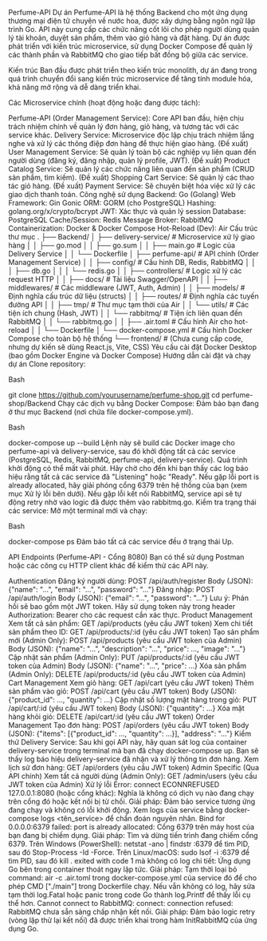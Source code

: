 Perfume-API
Dự án Perfume-API là hệ thống Backend cho một ứng dụng thương mại điện tử chuyên về nước hoa, được xây dựng bằng ngôn ngữ lập trình Go. API này cung cấp các chức năng cốt lõi cho phép người dùng quản lý tài khoản, duyệt sản phẩm, thêm vào giỏ hàng và đặt hàng. Dự án được phát triển với kiến trúc microservice, sử dụng Docker Compose để quản lý các thành phần và RabbitMQ cho giao tiếp bất đồng bộ giữa các service.

Kiến trúc
Ban đầu được phát triển theo kiến trúc monolith, dự án đang trong quá trình chuyển đổi sang kiến trúc microservice để tăng tính module hóa, khả năng mở rộng và dễ dàng triển khai.

Các Microservice chính (hoạt động hoặc đang được tách):

Perfume-API (Order Management Service): Core API ban đầu, hiện chịu trách nhiệm chính về quản lý đơn hàng, giỏ hàng, và tương tác với các service khác.
Delivery Service: Microservice độc lập chịu trách nhiệm lắng nghe và xử lý các thông điệp đơn hàng để thực hiện giao hàng.
(Đề xuất) User Management Service: Sẽ quản lý toàn bộ các nghiệp vụ liên quan đến người dùng (đăng ký, đăng nhập, quản lý profile, JWT).
(Đề xuất) Product Catalog Service: Sẽ quản lý các chức năng liên quan đến sản phẩm (CRUD sản phẩm, tìm kiếm).
(Đề xuất) Shopping Cart Service: Sẽ quản lý các thao tác giỏ hàng.
(Đề xuất) Payment Service: Sẽ chuyên biệt hóa việc xử lý các giao dịch thanh toán.
Công nghệ sử dụng
Backend: Go (Golang)
Web Framework: Gin Gonic
ORM: GORM (cho PostgreSQL)
Hashing: golang.org/x/crypto/bcrypt
JWT: Xác thực và quản lý session
Database: PostgreSQL
Cache/Session: Redis
Message Broker: RabbitMQ
Containerization: Docker & Docker Compose
Hot-Reload (Dev): Air
Cấu trúc thư mục
.
├── Backend/
│   ├── delivery-service/     # Microservice xử lý giao hàng
│   │   ├── go.mod
│   │   ├── go.sum
│   │   ├── main.go           # Logic của Delivery Service
│   │   └── Dockerfile
│   ├── perfume-api/          # API chính (Order Management Service)
│   │   ├── config/           # Cấu hình DB, Redis, RabbitMQ
│   │   │   ├── db.go
│   │   │   └── redis.go
│   │   ├── controllers/      # Logic xử lý các request HTTP
│   │   ├── docs/             # Tài liệu Swagger/OpenAPI
│   │   ├── middlewares/      # Các middleware (JWT, Auth, Admin)
│   │   ├── models/           # Định nghĩa cấu trúc dữ liệu (structs)
│   │   ├── routes/           # Định nghĩa các tuyến đường API
│   │   ├── tmp/              # Thư mục tạm thời của Air
│   │   └── utils/            # Các tiện ích chung (Hash, JWT)
│   │       └── rabbitmq/     # Tiện ích liên quan đến RabbitMQ
│   │           └── rabbitmq.go
│   │   ├── .air.toml         # Cấu hình Air cho hot-reload
│   │   └── Dockerfile
│   └── docker-compose.yml    # Cấu hình Docker Compose cho toàn bộ hệ thống
└── frontend/                 # (Chưa cung cấp code, nhưng dự kiến sẽ dùng React.js, Vite, CSS)
Yêu cầu cài đặt
Docker Desktop (bao gồm Docker Engine và Docker Compose)
Hướng dẫn cài đặt và chạy dự án
Clone repository:

Bash

git clone https://github.com/yourusername/perfume-shop.git
cd perfume-shop/Backend
Chạy các dịch vụ bằng Docker Compose:
Đảm bảo bạn đang ở thư mục Backend (nơi chứa file docker-compose.yml).

Bash

docker-compose up --build
Lệnh này sẽ build các Docker image cho perfume-api và delivery-service, sau đó khởi động tất cả các service (PostgreSQL, Redis, RabbitMQ, perfume-api, delivery-service).
Quá trình khởi động có thể mất vài phút. Hãy chờ cho đến khi bạn thấy các log báo hiệu rằng tất cả các service đã "Listening" hoặc "Ready".
Nếu gặp lỗi port is already allocated, hãy giải phóng cổng 6379 trên hệ thống của bạn (xem mục Xử lý lỗi bên dưới).
Nếu gặp lỗi kết nối RabbitMQ, service api sẽ tự động retry nhờ vào logic đã được thêm vào rabbitmq.go.
Kiểm tra trạng thái các service:
Mở một terminal mới và chạy:

Bash

docker-compose ps
Đảm bảo tất cả các service đều ở trạng thái Up.

API Endpoints (Perfume-API - Cổng 8080)
Bạn có thể sử dụng Postman hoặc các công cụ HTTP client khác để kiểm thử các API này.

Authentication
Đăng ký người dùng:
POST /api/auth/register
Body (JSON): {"name": "...", "email": "...", "password": "..."}
Đăng nhập:
POST /api/auth/login
Body (JSON): {"email": "...", "password": "..."}
Lưu ý: Phản hồi sẽ bao gồm một JWT token. Hãy sử dụng token này trong header Authorization: Bearer <TOKEN> cho các request cần xác thực.
Product Management
Xem tất cả sản phẩm:
GET /api/products (yêu cầu JWT token)
Xem chi tiết sản phẩm theo ID:
GET /api/products/:id (yêu cầu JWT token)
Tạo sản phẩm mới (Admin Only):
POST /api/products (yêu cầu JWT token của Admin)
Body (JSON): {"name": "...", "description": "...", "price": ..., "image": "..."}
Cập nhật sản phẩm (Admin Only):
PUT /api/products/:id (yêu cầu JWT token của Admin)
Body (JSON): {"name": "...", "price": ...}
Xóa sản phẩm (Admin Only):
DELETE /api/products/:id (yêu cầu JWT token của Admin)
Cart Management
Xem giỏ hàng:
GET /api/cart (yêu cầu JWT token)
Thêm sản phẩm vào giỏ:
POST /api/cart (yêu cầu JWT token)
Body (JSON): {"product_id": ..., "quantity": ...}
Cập nhật số lượng mặt hàng trong giỏ:
PUT /api/cart/:id (yêu cầu JWT token)
Body (JSON): {"quantity": ...}
Xóa mặt hàng khỏi giỏ:
DELETE /api/cart/:id (yêu cầu JWT token)
Order Management
Tạo đơn hàng:
POST /api/orders (yêu cầu JWT token)
Body (JSON): {"items": [{"product_id": ..., "quantity": ...}], "address": "..."}
Kiểm thử Delivery Service: Sau khi gọi API này, hãy quan sát log của container delivery-service trong terminal mà bạn đã chạy docker-compose up. Bạn sẽ thấy log báo hiệu delivery-service đã nhận và xử lý thông tin đơn hàng.
Xem lịch sử đơn hàng:
GET /api/orders (yêu cầu JWT token)
Admin Specific (Qua API chính)
Xem tất cả người dùng (Admin Only):
GET /admin/users (yêu cầu JWT token của Admin)
Xử lý lỗi
Error: connect ECONNREFUSED 127.0.0.1:8080 (hoặc cổng khác): Nghĩa là không có dịch vụ nào đang chạy trên cổng đó hoặc kết nối bị từ chối.
Giải pháp: Đảm bảo service tương ứng đang chạy và không có lỗi khởi động. Xem logs của service bằng docker-compose logs <tên_service> để chẩn đoán nguyên nhân.
Bind for 0.0.0.0:6379 failed: port is already allocated: Cổng 6379 trên máy host của bạn đang bị chiếm dụng.
Giải pháp: Tìm và dừng tiến trình đang chiếm cổng 6379.
Trên Windows (PowerShell): netstat -ano | findstr :6379 để tìm PID, sau đó Stop-Process -Id <PID> -Force.
Trên Linux/macOS: sudo lsof -i :6379 để tìm PID, sau đó kill <PID>.
<service-name> exited with code 1 mà không có log chi tiết: Ứng dụng Go bên trong container thoát ngay lập tức.
Giải pháp: Tạm thời loại bỏ command: air -c .air.toml trong docker-compose.yml của service đó để cho phép CMD ["./main"] trong Dockerfile chạy. Nếu vẫn không có log, hãy sửa tạm thời log.Fatal hoặc panic trong code Go thành log.Printf để thấy lỗi cụ thể hơn.
Cannot connect to RabbitMQ: connect: connection refused: RabbitMQ chưa sẵn sàng chấp nhận kết nối.
Giải pháp: Đảm bảo logic retry (vòng lặp thử lại kết nối) đã được triển khai trong hàm InitRabbitMQ của ứng dụng Go.
